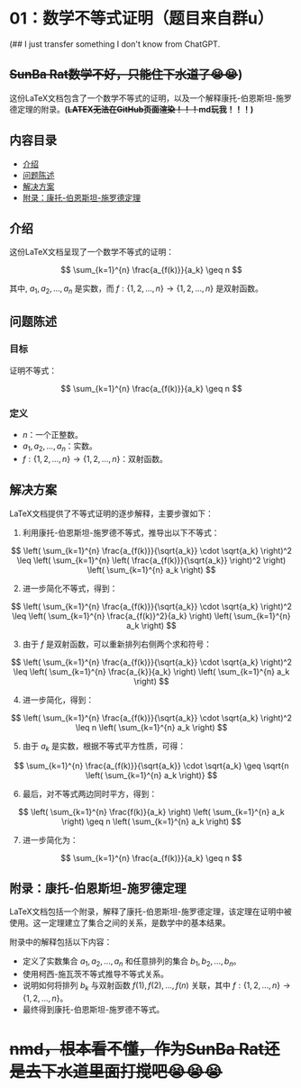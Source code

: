 # 01：数学不等式证明（题目来自群u）
(## I just transfer something I don't know from ChatGPT.
## ~~SunBa Rat数学不好，只能住下水道了:sob::sob:~~)

这份LaTeX文档包含了一个数学不等式的证明，以及一个解释康托-伯恩斯坦-施罗德定理的附录。**(~~LATEX无法在GitHub页面渲染！！！~~md玩我！！！)**

## 内容目录

- [介绍](#介绍)
- [问题陈述](#问题陈述)
- [解决方案](#解决方案)
- [附录：康托-伯恩斯坦-施罗德定理](#附录-康托-伯恩斯坦-施罗德定理)

## 介绍

这份LaTeX文档呈现了一个数学不等式的证明：

$$
\sum_{k=1}^{n} \frac{a_{f(k)}}{a_k} \geq n
$$

其中, $a_1, a_2, \dots, a_n$ 是实数，而 $f: \{1,2,\dots,n\} \rightarrow \{1,2,\dots,n\}$ 是双射函数。

## 问题陈述

### 目标

证明不等式：

$$
\sum_{k=1}^{n} \frac{a_{f(k)}}{a_k} \geq n
$$

### 定义

- $n$：一个正整数。
- $a_1, a_2, \dots, a_n$：实数。
- $f: \{1,2,\dots,n\} \rightarrow \{1,2,\dots,n\}$：双射函数。

## 解决方案

LaTeX文档提供了不等式证明的逐步解释，主要步骤如下：

1. 利用康托-伯恩斯坦-施罗德不等式，推导出以下不等式：

$$
\left( \sum_{k=1}^{n} \frac{a_{f(k)}}{\sqrt{a_k}} \cdot \sqrt{a_k} \right)^2 \leq \left( \sum_{k=1}^{n} \left( \frac{a_{f(k)}}{\sqrt{a_k}} \right)^2 \right) \left( \sum_{k=1}^{n} a_k \right)
$$

2. 进一步简化不等式，得到：

$$
\left( \sum_{k=1}^{n} \frac{a_{f(k)}}{\sqrt{a_k}} \cdot \sqrt{a_k} \right)^2 \leq \left( \sum_{k=1}^{n} \frac{a_{f(k)}^2}{a_k} \right) \left( \sum_{k=1}^{n} a_k \right)
$$

3. 由于 $f$ 是双射函数，可以重新排列右侧两个求和符号：

$$
\left( \sum_{k=1}^{n} \frac{a_{f(k)}}{\sqrt{a_k}} \cdot \sqrt{a_k} \right)^2 \leq \left( \sum_{k=1}^{n} \frac{a_{k}}{a_k} \right) \left( \sum_{k=1}^{n} a_k \right)
$$

4. 进一步简化，得到：

$$
\left( \sum_{k=1}^{n} \frac{a_{f(k)}}{\sqrt{a_k}} \cdot \sqrt{a_k} \right)^2 \leq n \left( \sum_{k=1}^{n} a_k \right)
$$

5. 由于 $a_k$ 是实数，根据不等式平方性质，可得：

$$
\sum_{k=1}^{n} \frac{a_{f(k)}}{\sqrt{a_k}} \cdot \sqrt{a_k} \geq \sqrt{n \left( \sum_{k=1}^{n} a_k \right)}
$$

6. 最后，对不等式两边同时平方，得到：

$$
\left( \sum_{k=1}^{n} \frac{f(k)}{a_k} \right) \left( \sum_{k=1}^{n} a_k \right) \geq n \left( \sum_{k=1}^{n} a_k \right)
$$

7. 进一步简化为：

$$
\sum_{k=1}^{n} \frac{a_{f(k)}}{a_k} \geq n
$$

## 附录：康托-伯恩斯坦-施罗德定理

LaTeX文档包括一个附录，解释了康托-伯恩斯坦-施罗德定理，该定理在证明中被使用。这一定理建立了集合之间的关系，是数学中的基本结果。

附录中的解释包括以下内容：

- 定义了实数集合 $a_1, a_2, \dots, a_n$ 和任意排列的集合 $b_1, b_2, \dots, b_n$。
- 使用柯西-施瓦茨不等式推导不等式关系。
- 说明如何将排列 $b_k$ 与双射函数 $f(1), f(2), \dots, f(n)$ 关联，其中 $f: \{1,2,\dots,n\} \rightarrow \{1,2,\dots,n\}$。
- 最终得到康托-伯恩斯坦-施罗德不等式。

# ~~nmd，根本看不懂，作为SunBa Rat还是去下水道里面打搅吧:sob::sob::sob:~~
